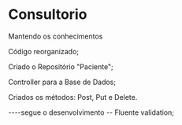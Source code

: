# Consultorio
Mantendo os conhecimentos


Código reorganizado;

Criado o Repositório "Paciente";

Controller para a Base de Dados;

Criados os métodos:  Post, Put e Delete.


----segue o desenvolvimento --
Fluente validation;

